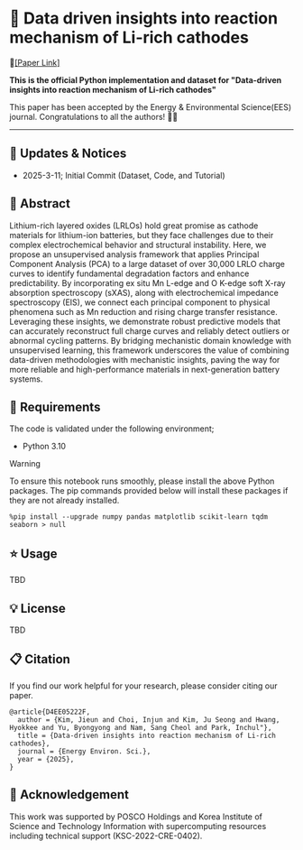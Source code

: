# 🚀 Data driven insights into reaction mechanism of Li-rich cathodes
📝[[Paper Link]](https://pubs.rsc.org/en/content/articlelanding/2025/ee/d4ee05222f)

**This is the official Python implementation and dataset for "Data-driven insights into reaction mechanism of Li-rich cathodes"**

This paper has been accepted by the Energy & Environmental Science(EES) journal. Congratulations to all the authors! 🎉🎉


- - -
## 📢 Updates & Notices
- 2025-3-11; Initial Commit (Dataset, Code, and Tutorial)

## 🔑 Abstract

Lithium-rich layered oxides (LRLOs) hold great promise as cathode materials for lithium-ion batteries, but they face challenges due to their complex electrochemical behavior and structural instability. Here, we propose an unsupervised analysis framework that applies Principal Component Analysis (PCA) to a large dataset of over 30,000 LRLO charge curves to identify fundamental degradation factors and enhance predictability. By incorporating ex situ Mn L-edge and O K-edge soft X-ray absorption spectroscopy (sXAS), along with electrochemical impedance spectroscopy (EIS), we connect each principal component to physical phenomena such as Mn reduction and rising charge transfer resistance. Leveraging these insights, we demonstrate robust predictive models that can accurately reconstruct full charge curves and reliably detect outliers or abnormal cycling patterns. By bridging mechanistic domain knowledge with unsupervised learning, this framework underscores the value of combining data-driven methodologies with mechanistic insights, paving the way for more reliable and high-performance materials in next-generation battery systems.


## 📌 Requirements
The code is validated under the following environment;
  - Python 3.10

> [!WARNING]
> To ensure this notebook runs smoothly, please install the above Python packages. The pip commands provided below will install these packages if they are not already installed.
> ```
> %pip install --upgrade numpy pandas matplotlib scikit-learn tqdm seaborn > null
> ```


## ⭐ Usage
TBD


## 💡 License
TBD


## 📋 Citation
If you find our work helpful for your research, please consider citing our paper.
```
@article{D4EE05222F,
  author = {Kim, Jieun and Choi, Injun and Kim, Ju Seong and Hwang, Hyokkee and Yu, Byongyong and Nam, Sang Cheol and Park, Inchul"},
  title = {Data-driven insights into reaction mechanism of Li-rich cathodes},
  journal = {Energy Environ. Sci.},
  year = {2025},
}
```


## 🚩 Acknowledgement
This work was supported by POSCO Holdings and Korea Institute of Science and Technology Information with supercomputing resources including technical support (KSC-2022-CRE-0402).
